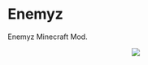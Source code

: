 # Enemyz
Enemyz Minecraft Mod.

<p align="center">
<a href="https://www.curseforge.com/minecraft/mc-mods/enemyz"><img src="http://cf.way2muchnoise.eu/full_332668_downloads.svg" /></a>
</p>  
